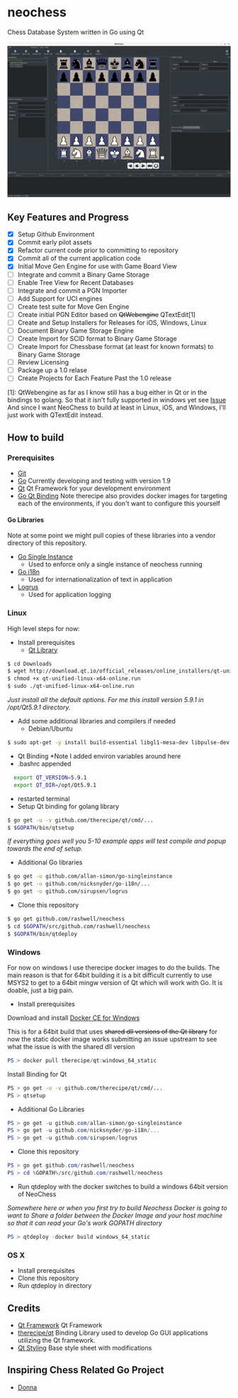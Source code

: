 # neochess

Chess Database System written in Go using Qt

![Early Prototype](/screenshots/EarlyProtoType.png?raw=true "Early Prototype")

## Key Features and Progress

- [x] Setup Github Environment
- [x] Commit early pilot assets
- [x] Refactor current code prior to committing to repository
- [x] Commit all of the current application code
- [x] Initial Move Gen Engine for use with Game Board View
- [ ] Integrate and commit a Binary Game Storage
- [ ] Enable Tree View for Recent Databases
- [ ] Integrate and commit a PGN Importer
- [ ] Add Support for UCI engines
- [ ] Create test suite for Move Gen Engine
- [ ] Create initial PGN Editor based on ~~QtWebengine~~ QTextEdit[1]
- [ ] Create and Setup Installers for Releases for iOS, Windows, Linux
- [ ] Document Binary Game Storage Engine
- [ ] Create Import for SCID format to Binary Game Storage
- [ ] Create Import for Chessbase format (at least for known formats) to Binary Game Storage
- [ ] Review Licensing
- [ ] Package up a 1.0 relase
- [ ] Create Projects for Each Feature Past the 1.0 release

[1]: QtWebengine as far as I know still has a bug either in Qt or in the bindings to golang.
So that it isn't fully supported in windows yet see [Issue](https://github.com/therecipe/qt/issues/217#issuecomment-280940272) 
And since I want NeoChess to build at least in Linux, iOS, and Windows, I'll just work with QTextEdit instead.

## How to build

### Prerequisites

- [Git](https://git-scm.com) 
- [Go](https://golang.org) Currently developing and testing with version 1.9
- [Qt](https://www.qt.io) Qt Framework for your development environment
- [Go Qt Binding](https://github.com/therecipe/qt/) Note therecipe also provides docker images for targeting each of the environments, if you don't want to configure this yourself

#### Go Libraries

Note at some point we might pull copies of these libraries into a vendor directory of this repository.

- [Go Single Instance](https://github.com/allan-simon/go-singleinstance)
  - Used to enforce only a single instance of neochess running
- [Go i18n](https://github.com/nicksnyder/go-i18n)
  - Used for internationalization of text in application
- [Logrus](https://github.com/sirupsen/logrus)
  - Used for application logging

### Linux

High level steps for now:

- Install prerequisites
  - [Qt Library](http://download.qt.io/official_releases/online_installers/qt-unified-linux-x64-online.run)

```bash
$ cd Downloads
$ wget http://download.qt.io/official_releases/online_installers/qt-unified-linux-x64-online.run
$ chmod +x qt-unified-linux-x64-online.run
$ sudo ./qt-unified-linux-x64-online.run
```

*Just install all the default options.  For me this install version 5.9.1 in /opt/Qt5.9.1 directory.*

  - Add some additional libraries and compilers if needed
    - Debian/Ubuntu

```bash
$ sudo apt-get -y install build-essential libgl1-mesa-dev libpulse-dev 
```

  - Qt Binding *Note I added environ variables around here
  - .bashrc appended

```bash
  export QT_VERSION=5.9.1 
  export QT_DIR=/opt/Qt5.9.1
```

  - restarted terminal
  - Setup Qt binding for golang library

```bash
$ go get -u -v github.com/therecipe/qt/cmd/...
$ $GOPATH/bin/qtsetup
```

*If everything goes well you 5-10 example apps will test compile and popup towards the end of setup.*

  - Additional Go libraries

```bash
$ go get -u github.com/allan-simon/go-singleinstance
$ go get -u github.com/nicksnyder/go-i18n/...
$ go get -u github.com/sirupsen/logrus
```

- Clone this repository

```bash
$ go get github.com/rashwell/neochess
$ cd $GOPATH/src/github.com/rashwell/neochess
$ $GOPATH/bin/qtdeploy
```

### Windows

For now on windows I use therecipe docker images to do the builds.  The main reason is that for 64bit
building it is a bit difficult currently to use MSYS2 to get to a 64bit mingw version of Qt which will work with Go.  It is doable, just a big pain.  

- Install prerequisites

Download and install [Docker CE for Windows](https://store.docker.com/editions/community/docker-ce-desktop-windows)

This is for a 64bit build that uses ~~shared dll versions of the Qt library~~ for now the static docker image works submitting an issue upstream to see what the issue is with the shared dll version

```powershell
PS > docker pull therecipe/qt:windows_64_static
```

Install Binding for Qt 


```bash
PS > go get -u -v github.com/therecipe/qt/cmd/...
PS > qtsetup
```

- Additional Go Libraries

```powershell
PS > go get -u github.com/allan-simon/go-singleinstance
PS > go get -u github.com/nicksnyder/go-i18n/...
PS > go get -u github.com/sirupsen/logrus
```

- Clone this repository

```powershell
PS > go get github.com/rashwell/neochess
PS > cd %GOPATH%/src/github.com/rashwell/neochess
```

- Run qtdeploy with the docker switches to build a windows 64bit version of NeoChess

*Somewhere here or when you first try to build Neochess Docker is going to want to Share a folder between the Docker Image and your host machine so that it can read your Go's work GOPATH directory*

```powershell
PS > qtdeploy -docker build windows_64_static
```

### OS X

- Install prerequisites
- Clone this repository
- Run qtdeploy in directory

## Credits

- [Qt Framework](https://www.qt.io/) Qt Framework
- [therecipe/qt](https://github.com/therecipe/qt/) Binding Library used to develop Go GUI applications utilizing the Qt framework.
- [Qt Styling](https://github.com/ColinDuquesnoy/QDarkStyleSheet) Base style sheet with modifications

## Inspiring Chess Related Go Project

- [Donna](https://github.com/michaeldv/donna)

